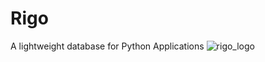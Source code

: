# Rigo
A lightweight database for Python Applications 
![rigo_logo](http://ceres-ai.com:6765/static/logo-rigo.jpg)

